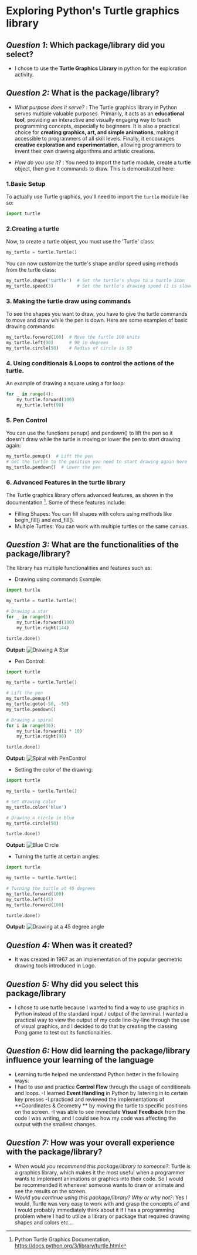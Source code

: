 # Exploring Python's Turtle graphics library

## **_Question 1_: Which package/library did you select?**
- I chose to use the **Turtle Graphics Library** in python for the exploration activity.

## **_Question 2:_ What is the package/library?**
- _What purpose does it serve?_ : The Turtle graphics library in Python serves multiple valuable purposes. Primarily, it acts as an **educational tool**, providing an interactive and visually engaging way to teach programming concepts, especially to beginners. It is also a practical choice for **creating graphics, art, and simple animations**, making it accessible to programmers of all skill levels. Finally, it encourages **creative exploration and experimentation**, allowing programmers to invent their own drawing algorithms and artistic creations.

- _How do you use it?_ : You need to import the turtle module, create a turtle object, then give it commands to draw. This is demonstrated here:
 ### 1.Basic Setup 
To actually use Turtle graphics, you'll need to import the `turtle` module like so:
```python
import turtle
```

### 2.Creating a turtle
Now, to create a turtle object, you must use the 'Turtle' class:
```python
my_turtle = turtle.Turtle()
```
You can now customize the turtle's shape and/or speed using methods from the turtle class:
```python
my_turtle.shape('turtle')  # Set the turtle's shape to a turtle icon
my_turtle.speed(3)         # Set the turtle's drawing speed (1 is slowest, 10 is fastest)
```

### 3. Making the turtle draw using commands
To see the shapes you want to draw, you have to give the turtle commands to move and draw while the pen is down. Here are some examples of basic drawing commands:
```python
my_turtle.forward(100)  # Move the turtle 100 units
my_turtle.left(90)      # 90 in degrees
my_turtle.circle(50)    # Radius of circle is 50
```

### 4. Using conditionals & Loops to control the actions of the turtle.
An example of drawing a square using a for loop:
```python
for _ in range(4):
    my_turtle.forward(100)
    my_turtle.left(90)
```

### 5. Pen Control
You can use the functions penup() and pendown() to lift the pen  so it doesn't draw while the turtle is moving or lower the pen to start drawing again:
```python
my_turtle.penup()  # Lift the pen
# Get the turtle to the position you need to start drawing again here
my_turtle.pendown()  # Lower the pen
```

### 6. Advanced Features in the turtle library
The Turtle graphics library offers advanced features, as shown in the documentation [^1^].
 Some of these features include:
- Filling Shapes: You can fill shapes with colors using methods like begin_fill() and end_fill().
- Multiple Turtles: You can work with multiple turtles on the same canvas.
[^1^]: Python Turtle Graphics Documentation, https://docs.python.org/3/library/turtle.html



## **_Question 3:_ What are the functionalities of the package/library?**
The library has multiple functionalities and features such as:
- Drawing using commands Example:
```python
import turtle

my_turtle = turtle.Turtle()

# Drawing a star
for _ in range(5):
    my_turtle.forward(100)
    my_turtle.right(144)

turtle.done()
```
**Output:**
![Drawing A Star](Staroutput.png)

- Pen Control:
```python
import turtle

my_turtle = turtle.Turtle()

# Lift the pen
my_turtle.penup()
my_turtle.goto(-50, -50)
my_turtle.pendown()

# Drawing a spiral
for i in range(36):
    my_turtle.forward(i * 10)
    my_turtle.right(90)

turtle.done()
```
**Output:**
![Spiral with PenControl](spiral.png)

- Setting the color of the drawing:
```python
import turtle

my_turtle = turtle.Turtle()

# Set drawing color
my_turtle.color('blue')

# Drawing a circle in blue
my_turtle.circle(50)

turtle.done()
```
**Output:**
![Blue Circle](blueCircle.png)

- Turning the turtle at certain angles:
```python
import turtle

my_turtle = turtle.Turtle()

# Turning the turtle at 45 degrees
my_turtle.forward(100)
my_turtle.left(45)
my_turtle.forward(100)

turtle.done()
```
**Output:**
![Drawing at a 45 degree angle](angles.png)


## **_Question 4:_ When was it created?**
- It was created in 1967 as an implementation of the popular geometric drawing tools introduced in Logo.

## **_Question 5:_ Why did you select this package/library**
- I chose to use turtle because I wanted to find a way to use graphics in Python instead of the standard input / output of the terminal. I wanted a practical way to view the output of my code line-by-line through the use of visual graphics, and I decided to do that by creating the classing Pong game to test out its functionalities.

## **_Question 6:_ How did learning the package/library influence your learning of the language**
- Learning turtle helped me understand Python better in the following ways: 
- I had to use and practice **Control Flow** through the usage of conditionals and loops.
-I learned **Event Handling** in Python by listening in to certain key presses
-I practiced and reviewed the implementations of **Coordinates & Geometry ** by moving the turtle to specific positions on the screen.
-I was able to see immediate **Visual Feedback** from the code I was writing, and I could see how my code was affecting the output with the smallest changes.

## **_Question 7:_ How was your overall experience with the package/library?**
- _When would you recommend this package/library to someone?_: Turtle is a graphics library, which makes it the most useful when a programmer wants to implement animations or graphics into their code. So I would be recommended it whenever someone wants to draw or animate and see the results on the screen.
- _Would you continue using this package/library? Why or why not?_: Yes I would, Turtle was very easy to work with and grasp the concepts of and I would probably immediately think about it if I has a programming problem where I had to utilize a library or package that required drawing shapes and colors etc...
